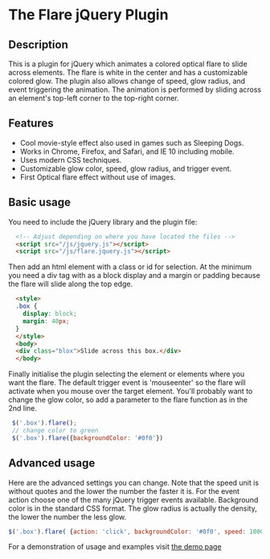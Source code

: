 # The Flare jQuery Plugin 

## Description

This is a plugin for jQuery which animates a colored optical flare to slide across elements.
The flare is white in the center and has a customizable colored glow.  The plugin also allows change of speed, glow radius, and event triggering the animation.  The animation is performed by sliding across an element's top-left corner to the top-right corner.

## Features 

* Cool movie-style effect also used in games such as Sleeping Dogs.
* Works in Chrome, Firefox, and Safari, and IE 10 including mobile.
* Uses modern CSS techniques.
* Customizable glow color, speed, glow radius, and trigger event.
* First Optical flare effect without use of images.


## Basic usage 

You need to include the jQuery library and the plugin file:

```html
  <!-- Adjust depending on where you have located the files -->
  <script src="/js/jquery.js"></script>
  <script src="/js/flare.jquery.js"></script>
```

Then add an html element with a class or id for selection.
At the minimum you need a div tag with as a block display and a margin or padding because the flare will slide along the top edge.

```html
  <style>
  .box {
    display: block;
    margin: 40px;
  }
  </style>
  <body>
  <div class="blox">Slide across this box.</div>
  </body>
```

Finally initialise the plugin selecting the element or elements where you want the flare.
The default trigger event is 'mouseenter' so the flare will activate when you mouse over the target element.
You'll probably want to change the glow color, so add a parameter to the flare function as in the 2nd line.
```javascript
 $('.box').flare();
 // change color to green
 $('.box').flare({backgroundColor: '#0f0'})
```

## Advanced usage
Here are the advanced settings you can change.  Note that the speed unit is without quotes and the lower the number the faster it is.
For the event action choose one of the many jQuery trigger events available.  Background color is in the standard CSS format. 
The glow radius is actually the density, the lower the number the less glow.

```javascript
$('.box').flare( {action: 'click', backgroundColor: '#0f0', speed: 1000, glowRadius: '15'} );
```

For a demonstration of usage and examples visit [the demo page](http://RunAstartup.com/flare-jquery-plugin/)
